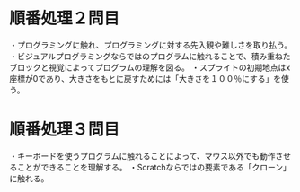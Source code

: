 # 順番処理２問目
・プログラミングに触れ、プログラミングに対する先入観や難しさを取り払う。
・ビジュアルプログラミングならではのプログラムに触れることで、積み重ねたブロックと視覚によってプログラムの理解を図る。
・スプライトの初期地点はx座標が0であり、大きさをもとに戻すためには「大きさを１００％にする」を使う。

# 順番処理３問目
・キーボードを使うプログラムに触れることによって、マウス以外でも動作させることができることを理解する。
・Scratchならではの要素である「クローン」に触れる。
